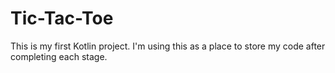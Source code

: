 # Tic-Tac-Toe

This is my first Kotlin project.
I'm using this as a place to store my code after completing each stage.
